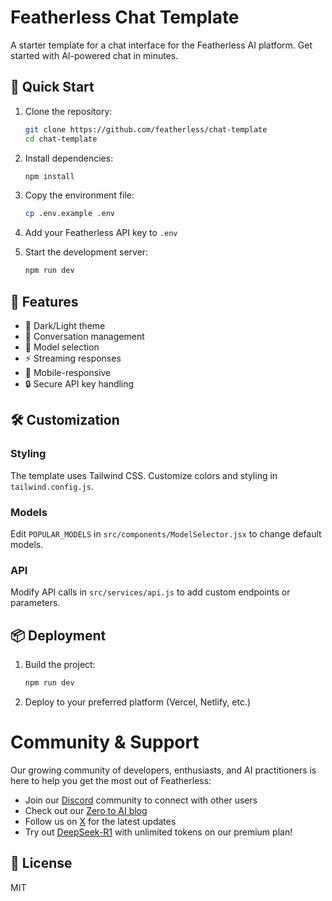 # Featherless Chat Template

A starter template for a chat interface for the Featherless AI platform. Get started with AI-powered chat in minutes.

## 🚀 Quick Start

1. Clone the repository:
   ```bash
   git clone https://github.com/featherless/chat-template
   cd chat-template
   ```

2. Install dependencies:
   ```bash
   npm install
   ```

3. Copy the environment file:
   ```bash
   cp .env.example .env
   ```

4. Add your Featherless API key to `.env`

5. Start the development server:
   ```bash
   npm run dev
   ```

## 🔑 Features

- 🎨 Dark/Light theme
- 💬 Conversation management
- 🤖 Model selection
- ⚡ Streaming responses
- 📱 Mobile-responsive
- 🔒 Secure API key handling

## 🛠️ Customization

### Styling
The template uses Tailwind CSS. Customize colors and styling in `tailwind.config.js`.

### Models
Edit `POPULAR_MODELS` in `src/components/ModelSelector.jsx` to change default models.

### API
Modify API calls in `src/services/api.js` to add custom endpoints or parameters.

## 📦 Deployment

1. Build the project:
   ```bash
   npm run dev
   ```

2. Deploy to your preferred platform (Vercel, Netlify, etc.)
# Community & Support
Our growing community of developers, enthusiasts, and AI practitioners is here to help you get the most out of Featherless:
- Join our [Discord](https://discord.gg/7gybCMPjVA) community to connect with other users
- Check out our [Zero to AI blog](https://featherless.ai/blog/zero-to-ai-deploying-language-models-without-the-infrastructure-headache)
- Follow us on [X](https://x.com/FeatherlessAI) for the latest updates
- Try out [DeepSeek-R1](https://featherless.ai/blog/deepseek-r1-available-for-premium-users) with unlimited tokens on our premium plan!

## 📝 License

MIT